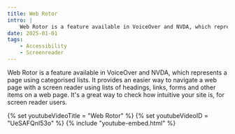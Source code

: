 ```yaml
---
title: Web Rotor
intro: |
    Web Rotor is a feature available in VoiceOver and NVDA, which represents a page using categorised lists. It provides an easier way to navigate a web page with a screen reader using lists of headings, links, forms and other items on a web page. It's a great way to check how intuitive your site is, for screen reader users.
date: 2025-01-01
tags:
    - Accessibility
    - Screenreader
---
```


Web Rotor is a feature available in VoiceOver and NVDA, which represents a page using categorised lists. It provides an easier way to navigate a web page with a screen reader using lists of headings, links, forms and other items on a web page. It's a great way to check how intuitive your site is, for screen reader users.

{% set youtubeVideoTitle = "Web Rotor" %}
{% set youtubeVideoID = "UeSAFQnI53o" %}
{% include "youtube-embed.html" %}
